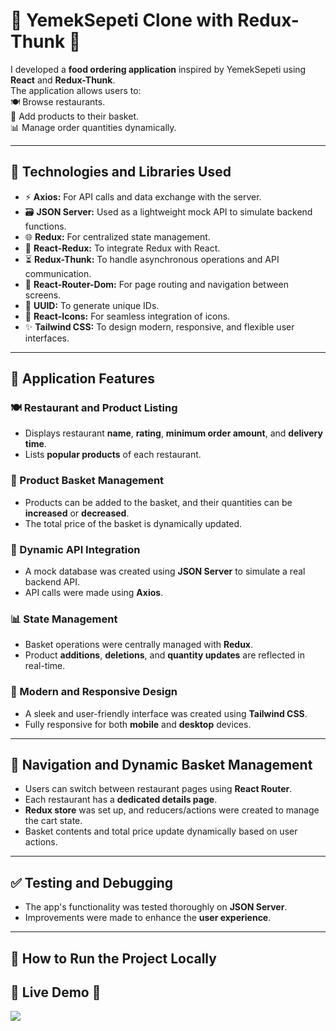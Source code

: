 # 🌟 YemekSepeti Clone with Redux-Thunk 🌟

I developed a **food ordering application** inspired by YemekSepeti using **React** and **Redux-Thunk**.  
The application allows users to:  
🍽️ Browse restaurants.  
🛒 Add products to their basket.  
📊 Manage order quantities dynamically.

---

## 🚀 **Technologies and Libraries Used**

- ⚡ **Axios:** For API calls and data exchange with the server.
- 🗃️ **JSON Server:** Used as a lightweight mock API to simulate backend functions.
- 🌐 **Redux:** For centralized state management.
- 🔗 **React-Redux:** To integrate Redux with React.
- ⏳ **Redux-Thunk:** To handle asynchronous operations and API communication.
- 🧭 **React-Router-Dom:** For page routing and navigation between screens.
- 🔑 **UUID:** To generate unique IDs.
- 🎨 **React-Icons:** For seamless integration of icons.
- ✨ **Tailwind CSS:** To design modern, responsive, and flexible user interfaces.

---

## 🌟 **Application Features**

### 🍽️ Restaurant and Product Listing

- Displays restaurant **name**, **rating**, **minimum order amount**, and **delivery time**.
- Lists **popular products** of each restaurant.

### 🛒 Product Basket Management

- Products can be added to the basket, and their quantities can be **increased** or **decreased**.
- The total price of the basket is dynamically updated.

### 🔗 Dynamic API Integration

- A mock database was created using **JSON Server** to simulate a real backend API.
- API calls were made using **Axios**.

### 📊 State Management

- Basket operations were centrally managed with **Redux**.
- Product **additions**, **deletions**, and **quantity updates** are reflected in real-time.

### 🎨 Modern and Responsive Design

- A sleek and user-friendly interface was created using **Tailwind CSS**.
- Fully responsive for both **mobile** and **desktop** devices.

---

## 🧭 **Navigation and Dynamic Basket Management**

- Users can switch between restaurant pages using **React Router**.
- Each restaurant has a **dedicated details page**.
- **Redux store** was set up, and reducers/actions were created to manage the cart state.
- Basket contents and total price update dynamically based on user actions.

---

## ✅ **Testing and Debugging**

- The app's functionality was tested thoroughly on **JSON Server**.
- Improvements were made to enhance the **user experience**.

---

## 📂 **How to Run the Project Locally**

## 🚀 Live Demo 🚀

![](lbasket.gif)
